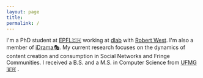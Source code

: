 ```yaml
---
layout: page
title: 
permalink: /
---
```

I'm a PhD student at [EPFL🇨🇭][epfl] working at [dlab][dlab] with [Robert West][bob]. 
I'm also a member of [iDrama🎭][idrama].
My current research focuses on the dynamics of content creation and consumption in Social Networks and Fringe Communities.
I received a B.S. and a M.S. in Computer Science from [UFMG🇧🇷][dcc] . 

[epfl]: https://www.epfl.ch/en/
[bob]: https://dlab.epfl.ch/people/west/
[dcc]: http://www.dcc.ufmg.br/dcc/	
[dlab]: https://dlab.epfl.ch/people/
[idrama]: https://twitter.com/iDRAMALab
